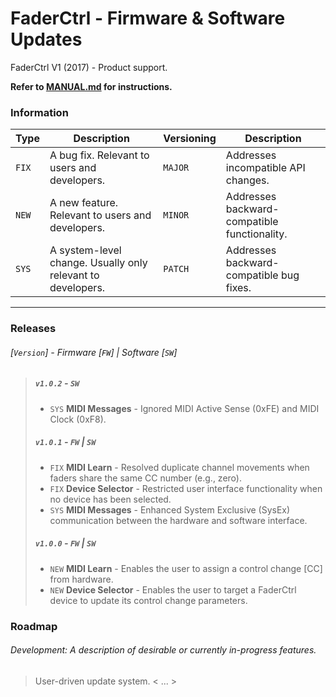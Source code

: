 # FaderCtrl - Firmware & Software Updates

FaderCtrl V1 (2017) - Product support. <p>
<strong> Refer to [MANUAL.md](MANUAL.md) for instructions. </strong>

### Information

| **Type** | **Description**                                             | **Versioning** | **Description**                              |
|----------|-------------------------------------------------------------|----------------|----------------------------------------------|
| `FIX`   | A bug fix. Relevant to users and developers.                | `MAJOR`        | Addresses incompatible API changes.          |
| `NEW`   | A new feature. Relevant to users and developers.            | `MINOR`        | Addresses backward-compatible functionality. |
| `SYS`   | A system-level change. Usually only relevant to developers. | `PATCH`        | Addresses backward-compatible bug fixes.     |

---
### Releases
<em><h6>[`Version`] - Firmware [`FW`]  | Software [`SW`]</h6></em>

> ##### `v1.0.2` - `SW`
> - `SYS` **MIDI Messages** - Ignored MIDI Active Sense (0xFE) and MIDI Clock (0xF8).
>
> ##### `v1.0.1` - `FW` | `SW`
> - `FIX` **MIDI Learn** - Resolved duplicate channel movements when faders share the same CC number (e.g., zero).
> - `FIX` **Device Selector** - Restricted user interface functionality when no device has been selected.
> - `SYS` **MIDI Messages** - Enhanced System Exclusive (SysEx) communication between the hardware and software interface.
>
> ##### `v1.0.0` - `FW` | `SW`
> - `NEW` **MIDI Learn** - Enables the user to assign a control change [CC] from hardware.
> - `NEW` **Device Selector** - Enables the user to target a FaderCtrl device to update its control change parameters.

### Roadmap

<em><h6>Development: A description of desirable or currently in-progress features. </h6></em>
> User-driven update system.
> < ... >
